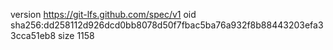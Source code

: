 version https://git-lfs.github.com/spec/v1
oid sha256:dd258112d926dcd0bb8078d50f7fbac5ba76a932f8b88443203efa33cca51eb8
size 1158
